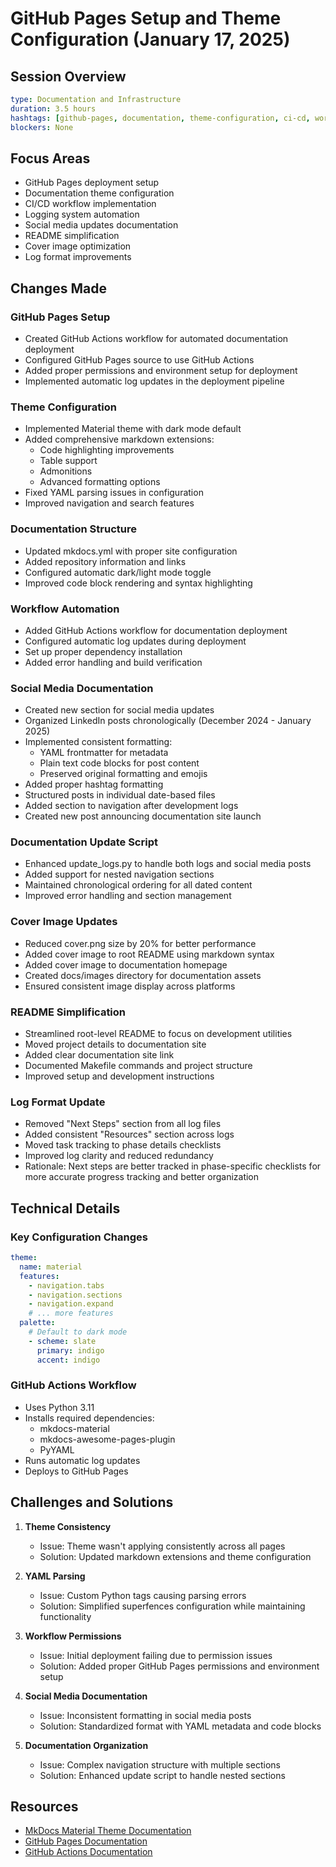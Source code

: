 # GitHub Pages Setup and Theme Configuration (January 17, 2025)

## Session Overview
```yaml
type: Documentation and Infrastructure
duration: 3.5 hours
hashtags: [github-pages, documentation, theme-configuration, ci-cd, workflow-setup, social-media, readme, log-format]
blockers: None
```

## Focus Areas

* GitHub Pages deployment setup
* Documentation theme configuration
* CI/CD workflow implementation
* Logging system automation
* Social media updates documentation
* README simplification
* Cover image optimization
* Log format improvements

## Changes Made

### GitHub Pages Setup

* Created GitHub Actions workflow for automated documentation deployment
* Configured GitHub Pages source to use GitHub Actions
* Added proper permissions and environment setup for deployment
* Implemented automatic log updates in the deployment pipeline

### Theme Configuration

* Implemented Material theme with dark mode default
* Added comprehensive markdown extensions:
  - Code highlighting improvements
  - Table support
  - Admonitions
  - Advanced formatting options
* Fixed YAML parsing issues in configuration
* Improved navigation and search features

### Documentation Structure

* Updated mkdocs.yml with proper site configuration
* Added repository information and links
* Configured automatic dark/light mode toggle
* Improved code block rendering and syntax highlighting

### Workflow Automation

* Added GitHub Actions workflow for documentation deployment
* Configured automatic log updates during deployment
* Set up proper dependency installation
* Added error handling and build verification

### Social Media Documentation

* Created new section for social media updates
* Organized LinkedIn posts chronologically (December 2024 - January 2025)
* Implemented consistent formatting:
  - YAML frontmatter for metadata
  - Plain text code blocks for post content
  - Preserved original formatting and emojis
* Added proper hashtag formatting
* Structured posts in individual date-based files
* Added section to navigation after development logs
* Created new post announcing documentation site launch

### Documentation Update Script

* Enhanced update_logs.py to handle both logs and social media posts
* Added support for nested navigation sections
* Maintained chronological ordering for all dated content
* Improved error handling and section management

### Cover Image Updates

* Reduced cover.png size by 20% for better performance
* Added cover image to root README using markdown syntax
* Added cover image to documentation homepage
* Created docs/images directory for documentation assets
* Ensured consistent image display across platforms

### README Simplification

* Streamlined root-level README to focus on development utilities
* Moved project details to documentation site
* Added clear documentation site link
* Documented Makefile commands and project structure
* Improved setup and development instructions

### Log Format Update

* Removed "Next Steps" section from all log files
* Added consistent "Resources" section across logs
* Moved task tracking to phase details checklists
* Improved log clarity and reduced redundancy
* Rationale: Next steps are better tracked in phase-specific checklists for more accurate progress tracking and better organization

## Technical Details

### Key Configuration Changes

```yaml
theme:
  name: material
  features:
    - navigation.tabs
    - navigation.sections
    - navigation.expand
    # ... more features
  palette:
    # Default to dark mode
    - scheme: slate
      primary: indigo
      accent: indigo
```

### GitHub Actions Workflow

* Uses Python 3.11
* Installs required dependencies:
  - mkdocs-material
  - mkdocs-awesome-pages-plugin
  - PyYAML
* Runs automatic log updates
* Deploys to GitHub Pages

## Challenges and Solutions

1. **Theme Consistency**
   - Issue: Theme wasn't applying consistently across all pages
   - Solution: Updated markdown extensions and theme configuration

2. **YAML Parsing**
   - Issue: Custom Python tags causing parsing errors
   - Solution: Simplified superfences configuration while maintaining functionality

3. **Workflow Permissions**
   - Issue: Initial deployment failing due to permission issues
   - Solution: Added proper GitHub Pages permissions and environment setup

4. **Social Media Documentation**
   - Issue: Inconsistent formatting in social media posts
   - Solution: Standardized format with YAML metadata and code blocks

5. **Documentation Organization**
   - Issue: Complex navigation structure with multiple sections
   - Solution: Enhanced update script to handle nested sections

## Resources

* [MkDocs Material Theme Documentation](https://squidfunk.github.io/mkdocs-material/)
* [GitHub Pages Documentation](https://docs.github.com/en/pages)
* [GitHub Actions Documentation](https://docs.github.com/en/actions)
